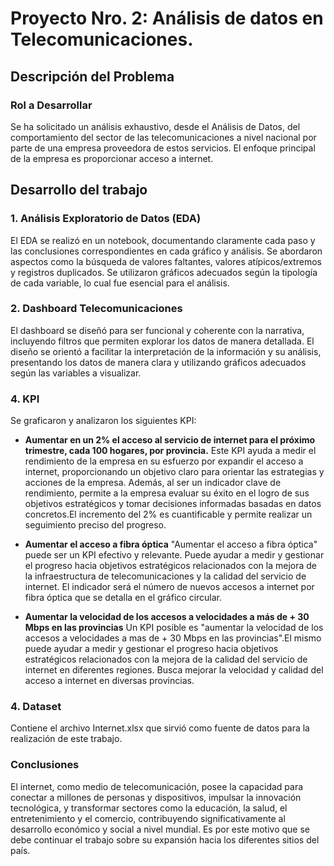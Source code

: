 
# Proyecto Nro. 2: Análisis de datos en Telecomunicaciones.


## Descripción del Problema

### Rol a Desarrollar

Se ha solicitado un análisis exhaustivo, desde el Análisis de Datos, del comportamiento del sector de las telecomunicaciones a nivel nacional por parte de una empresa proveedora de estos servicios. El enfoque principal de la empresa es proporcionar acceso a internet.


## Desarrollo del trabajo

### 1. Análisis Exploratorio de Datos (EDA)

El EDA se realizó en un notebook, documentando claramente cada paso y las conclusiones correspondientes en cada gráfico y análisis. Se abordaron aspectos como la búsqueda de valores faltantes, valores atípicos/extremos y registros duplicados. Se utilizaron gráficos adecuados según la tipología de cada variable, lo cual fue esencial para el análisis.

### 2. Dashboard Telecomunicaciones

El dashboard se diseñó para ser funcional y coherente con la narrativa, incluyendo filtros que permiten explorar los datos de manera detallada. El diseño se orientó a facilitar la interpretación de la información y su análisis, presentando los datos de manera clara y utilizando gráficos adecuados según las variables a visualizar.


### 4. KPI

Se graficaron y analizaron los siguientes KPI:

- **Aumentar en un 2% el acceso al servicio de internet para el próximo trimestre, cada 100 hogares, por provincia.**
Este KPI ayuda a medir el rendimiento de la empresa en su esfuerzo por expandir el acceso a internet, proporcionando un objetivo claro para orientar las estrategias y acciones de la empresa. Además, al ser un indicador clave de rendimiento, permite a la empresa evaluar su éxito en el logro de sus objetivos estratégicos y tomar decisiones informadas basadas en datos concretos.El incremento del 2% es cuantificable y permite realizar un seguimiento preciso del progreso.

- **Aumentar el acceso a fibra óptica**
"Aumentar el acceso a fibra óptica" puede ser un KPI efectivo y relevante. Puede ayudar a medir y gestionar el progreso hacia objetivos estratégicos relacionados con la mejora de la infraestructura de telecomunicaciones y la calidad del servicio de internet. El indicador será el número de nuevos accesos a internet por fibra óptica que se detalla en el gráfico circular.

- **Aumentar la velocidad de los accesos a velocidades a más de + 30 Mbps en las provincias**
Un KPI posible es "aumentar la velocidad de los accesos a velocidades a mas de + 30 Mbps en las provincias".El mismo puede ayudar a medir y gestionar el progreso hacia objetivos estratégicos relacionados con la mejora de la calidad del servicio de internet en diferentes regiones. Busca mejorar la velocidad y calidad del acceso a internet en diversas provincias.

### 4. Dataset
Contiene el archivo Internet.xlsx que sirvió como fuente de datos para la realización de este trabajo.

### Conclusiones
El internet, como medio de telecomunicación, posee la capacidad para conectar a millones de personas y dispositivos, impulsar la innovación tecnológica, y transformar sectores como la educación, la salud, el entretenimiento y el comercio, contribuyendo significativamente al desarrollo económico y social a nivel mundial. Es por este motivo que se debe continuar el trabajo sobre su expansión hacia los diferentes sitios del país.












